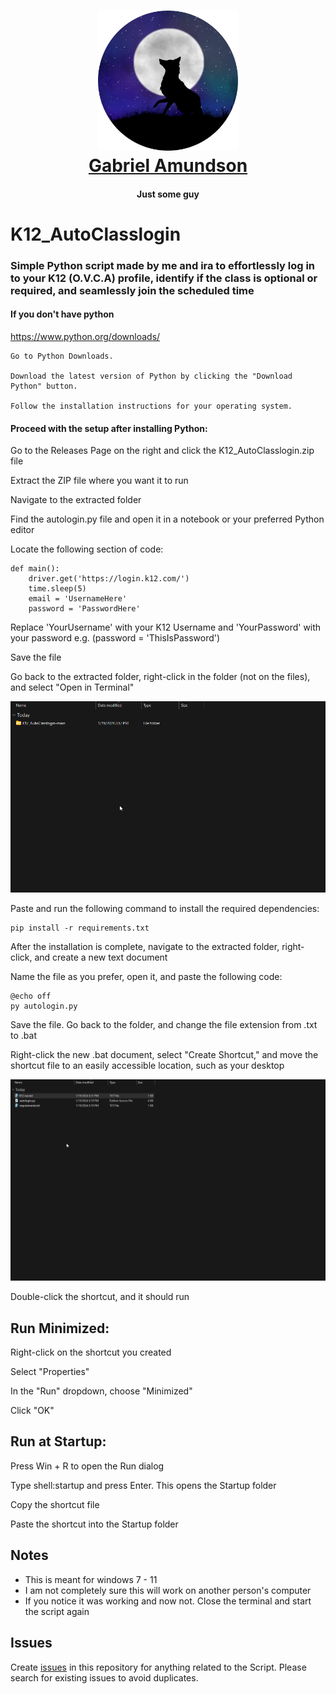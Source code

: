 <h1 align="center">
    <a href="https://github.com/NightFoxAnimation" target="_blank">
        <img src="/stuff/NightFox%20new%20circle.png" width="224px" alt="Gabriel Amundson">
            <br>
            Gabriel Amundson
            </a>
        </h1>
        <h4 align="center">Just some guy</h4>

# K12_AutoClasslogin
### Simple Python script made by me and ira to effortlessly log in to your K12 (O.V.C.A) profile, identify if the class is optional or required, and seamlessly join the scheduled time

#### If you don't have python 
https://www.python.org/downloads/

    Go to Python Downloads.

    Download the latest version of Python by clicking the "Download Python" button.

    Follow the installation instructions for your operating system.

#### Proceed with the setup after installing Python:

Go to the Releases Page on the right and click the K12_AutoClasslogin.zip file

Extract the ZIP file where you want it to run

Navigate to the extracted folder

Find the autologin.py file and open it in a notebook or your preferred Python editor

Locate the following section of code: 

    def main():
        driver.get('https://login.k12.com/')
        time.sleep(5)
        email = 'UsernameHere'
        password = 'PasswordHere'

Replace 'YourUsername' with your K12 Username and 'YourPassword' with your password e.g. (password = 'ThisIsPassword')

Save the file

Go back to the extracted folder, right-click in the folder (not on the files), and select "Open in Terminal"

![](https://github.com/NightFoxAnimation/K12_AutoClasslogin/blob/main/stuff/expl%20(1).gif)

Paste and run the following command to install the required dependencies:

    pip install -r requirements.txt

After the installation is complete, navigate to the extracted folder, right-click, and create a new text document

Name the file as you prefer, open it, and paste the following code:

    @echo off
    py autologin.py

Save the file. Go back to the folder, and change the file extension from .txt to .bat

Right-click the new .bat document, select "Create Shortcut," and move the shortcut file to an easily accessible location, such as your desktop

![](/stuff/explorer_L6MoJQpGyA.gif)

Double-click the shortcut, and it should run


## Run Minimized:

Right-click on the shortcut you created

Select "Properties"

In the "Run" dropdown, choose "Minimized"

Click "OK"


## Run at Startup:

Press Win + R to open the Run dialog

Type shell:startup and press Enter. This opens the Startup folder

Copy the shortcut file

Paste the shortcut into the Startup folder


## Notes
- This is meant for windows 7 - 11
- I am not completely sure this will work on another person's computer
- If you notice it was working and now not. Close the terminal and start the script again

## Issues
    
Create [issues](https://github.com/NightFoxAnimation/K12_AutoClasslogin/issues) in this repository for anything related to the Script. 
Please search for existing issues to avoid duplicates.
